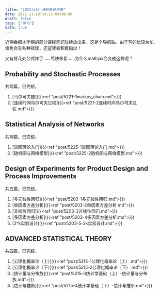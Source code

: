 ```yaml
---
title: "2021fall-课程笔记导航"
date: 2021-11-10T14:13:04+08:00
draft: false
tags: ["学习"]
math: true
---
```


近期会把本学期的部分课程笔记陆续放出来。这是个导航贴。由于写的比较匆忙，难免会有各种错误，还望读者积极指出！

又有好几处公式炸了……尽快修复……为什么mathjax会变成这样呢？

<!--more-->

## Probability and Stochastic Processes

共两篇，已完结。

1. [马尔可夫链]({{<ref "post/5221-1markov_chain.md">}})
2. [连续时间马尔可夫过程]({{<ref "post/5221-2连续时间马尔可夫过程.md">}})

## Statistical Analysis of Networks

共两篇，已完结。

1. [谱图理论入门]({{<ref "post/5225-1谱图理论入门.md">}})
2. [随机图与网络模型]({{<ref "post/5225-2随机图与网络模型.md">}})

## Design of Experiments for Product Design and Process Improvements

共五篇，已完结。

1. [多元线性回归]({{<ref "post/5203-1多元线性回归.md">}})
2. [单因素方差分析]({{<ref "post/5203-2单因素方差分析.md">}})
3. [非线性回归]({{<ref "post/5203-3非线性回归.md">}})
4. [多因素方差分析]({{<ref "post/5203-4多因素方差分析.md">}})
4. [2^k实验设计]({{<ref "post/5203-5-2k实验设计.md">}})

## ADVANCED STATISTICAL THEORY

共四篇，已完结。

1. [公理化概率论（上）]({{<ref "post/5215-1公理化概率论（上）.md">}})
2. [公理化概率论（下）]({{<ref "post/5215-2公理化概率论（下）.md">}})
3. [统计量与分布族]({{<ref "post/5215-3统计学基础（上）-统计量与分布族.md">}})
4. [估计与推断]({{<ref "post/5215-4统计学基础（下）-估计与推断.md">}})


